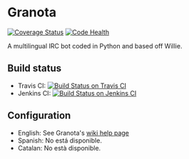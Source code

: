 # Granota

[![Coverage Status](https://coveralls.io/repos/Worldev/Granota/badge.svg?branch=master&service=github)](https://coveralls.io/github/Worldev/Granota?branch=master) [![Code Health](https://landscape.io/github/Worldev/Granota/master/landscape.svg?style=flat)](https://landscape.io/github/Worldev/Granota/master)

A multilingual IRC bot coded in Python and based off Willie.

## Build status

* Travis CI: [![Build Status on Travis CI](https://travis-ci.org/Worldev/Granota.svg)](https://travis-ci.org/Worldev/Granota) 
* Jenkins CI: [![Build Status on Jenkins CI](https://img.shields.io/jenkins/s/https/ci.jedayoshi.me/Granota.svg)](https://ci.jedayoshi.me/job/Granota) 

## Configuration

- English: See Granota's [wiki help page](https://github.com/Worldev/Granota/wiki/Download-and-installation-guide)
- Spanish: No está disponible.
- Catalan: No està disponible.
